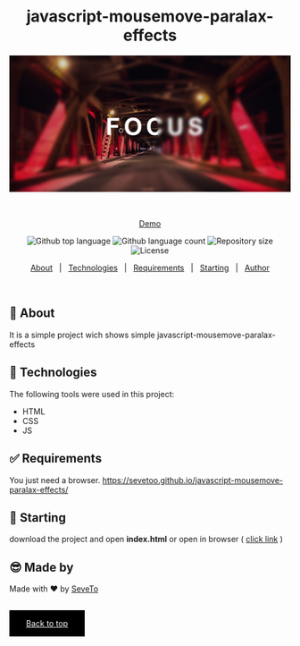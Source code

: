 <div align="center" id="top"> 
  
<h1 align="center">javascript-mousemove-paralax-effects</h1>
  <a target="_blank" href="https://sevetoo.github.io/javascript-mousemove-paralax-effects/">
  <img src="./preview.png" alt="javascript-mousemove-paralax-effects" />
  </a>

&#xa0;

<a target="_blank" href="https://sevetoo.github.io/javascript-mousemove-paralax-effects/">Demo</a>

</div>

<p align="center">
  <img alt="Github top language" src="https://img.shields.io/github/languages/top/SeveToo/javascript-mousemove-paralax-effects?color=56BEB8">

  <img alt="Github language count" src="https://img.shields.io/github/languages/count/SeveToo/javascript-mousemove-paralax-effects?color=56BEB8">

  <img alt="Repository size" src="https://img.shields.io/github/repo-size/SeveToo/javascript-mousemove-paralax-effects?color=56BEB8">

  <img alt="License" src="https://img.shields.io/github/license/SeveToo/javascript-mousemove-paralax-effects?color=56BEB8">
</p>

<p align="center">
  <a href="#dart-about">About</a> &#xa0; | &#xa0; 
  <!-- <a href="#sparkles-features">Features</a> &#xa0; | &#xa0; -->
  <a href="#rocket-technologies">Technologies</a> &#xa0; | &#xa0;
  <a href="#white_check_mark-requirements">Requirements</a> &#xa0; | &#xa0;
  <a href="#checkered_flag-starting">Starting</a> &#xa0; | &#xa0;
  <a href="https://github.com/SeveToo" target="_blank">Author</a>
</p>

<br>

## :dart: About

<!-- Make some description to me -->

It is a simple project wich shows simple javascript-mousemove-paralax-effects

<!-- ## :sparkles: Features
:heavy_check_mark: You can set interval between rounds \
:heavy_check_mark: You see how many correct and wrong answers you get\ -->

## :rocket: Technologies

The following tools were used in this project:

- HTML
- CSS
- JS

## :white_check_mark: Requirements

You just need a browser.
https://sevetoo.github.io/javascript-mousemove-paralax-effects/

## :checkered_flag: Starting

download the project and open **index.html**
or open in browser ( <a href="https://sevetoo.github.io/javascript-mousemove-paralax-effects/" >click link</a> )

## 😎 Made by

Made with ❤ by <a href="https://github.com/SeveToo" target="_blank">SeveTo</a>

&#xa0;

<a href="#top" style="color: #fff; background: black; padding: 15px 30px">Back to top</a>
